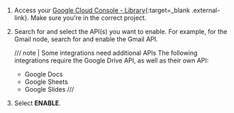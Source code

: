 1. Access your [Google Cloud Console - Library](https://console.cloud.google.com/apis/library){:target=_blank .external-link}. Make sure you're in the correct project.
1. Search for and select the API(s) you want to enable. For example, for the Gmail node, search for and enable the Gmail API.

    /// note | Some integrations need additional APIs
	The following integrations require the Google Drive API, as well as their own API:
	
	* Google Docs
	* Google Sheets
	* Google Slides 
	///

1. Select **ENABLE**.
